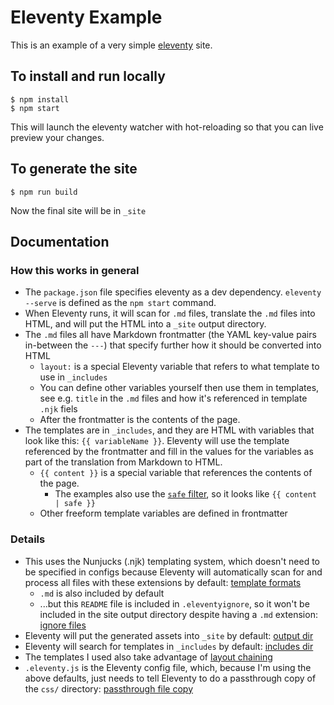 # Eleventy Example

This is an example of a very simple [eleventy](https://www.11ty.dev/) site.

## To install and run locally

```
$ npm install
$ npm start
```

This will launch the eleventy watcher with hot-reloading so that you can live preview your changes.

## To generate the site

```
$ npm run build
```

Now the final site will be in `_site`

## Documentation

### How this works in general
- The `package.json` file specifies eleventy as a dev dependency. `eleventy --serve` is defined as the `npm start` command.
- When Eleventy runs, it will scan for `.md` files, translate the `.md` files into HTML, and will put the HTML into a `_site` output directory.
- The `.md` files all have Markdown frontmatter (the YAML key-value pairs in-between the `---`) that specify further how it should be converted into HTML
  - `layout:` is a special Eleventy variable that refers to what template to use in `_includes`
  -  You can define other variables yourself then use them in templates, see e.g. `title` in the `.md` files and how it's referenced in template `.njk` fiels
  - After the frontmatter is the contents of the page.
- The templates are in `_includes`, and they are HTML with variables that look like this: `{{ variableName }}`. Eleventy will use the template referenced by the frontmatter and fill in the values for the variables as part of the translation from Markdown to HTML.
  - `{{ content }}` is a special variable that references the contents of the page.
    - The examples also use the [`safe` filter](https://mozilla.github.io/nunjucks/templating.html#safe), so it looks like `{{ content | safe }}`
  - Other freeform template variables are defined in frontmatter

### Details
- This uses the Nunjucks (.njk) templating system, which doesn't need to be specified in configs because Eleventy will automatically scan for and process all files with these extensions by default: [template formats](https://www.11ty.dev/docs/config/#template-formats)
  - `.md` is also included by default
  - ...but this `README` file is included in `.eleventyignore`, so it won't be included in the site output directory despite having a `.md` extension: [ignore files](https://www.11ty.dev/docs/ignores/)
- Eleventy will put the generated assets into `_site` by default: [output dir](https://www.11ty.dev/docs/config/#output-directory)
- Eleventy will search for templates in `_includes` by default: [includes dir](https://www.11ty.dev/docs/config/#directory-for-includes)
- The templates I used also take advantage of [layout chaining](https://www.11ty.dev/docs/layout-chaining/)
- `.eleventy.js` is the Eleventy config file, which, because I'm using the above defaults, just needs to tell Eleventy to do a passthrough copy of the `css/` directory: [passthrough file copy](https://www.11ty.dev/docs/copy/)
